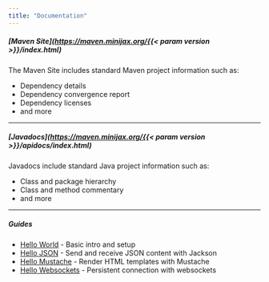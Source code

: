 ```yaml
---
title: "Documentation"
---
```


##### [Maven Site](https://maven.minijax.org/{{< param version >}}/index.html)

The Maven Site includes standard Maven project information such as:
* Dependency details
* Dependency convergence report
* Dependency licenses
* and more

--------

##### [Javadocs](https://maven.minijax.org/{{< param version >}}/apidocs/index.html)

Javadocs include standard Java project information such as:
* Class and package hierarchy
* Class and method commentary
* and more

--------

##### Guides

* [Hello World](/guides/hello-world) - Basic intro and setup
* [Hello JSON](/guides/json) - Send and receive JSON content with Jackson
* [Hello Mustache](/guides/mustache) - Render HTML templates with Mustache
* [Hello Websockets](/guides/websockets) - Persistent connection with websockets
